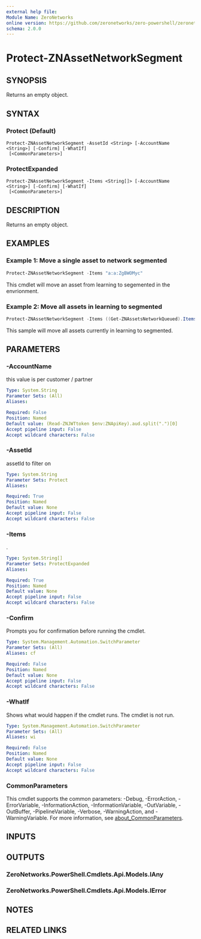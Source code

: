 ```yaml
---
external help file:
Module Name: ZeroNetworks
online version: https://github.com/zeronetworks/zero-powershell/zeronetworks/protect-znassetnetworksegment
schema: 2.0.0
---
```


# Protect-ZNAssetNetworkSegment

## SYNOPSIS
Returns an empty object.

## SYNTAX

### Protect (Default)
```
Protect-ZNAssetNetworkSegment -AssetId <String> [-AccountName <String>] [-Confirm] [-WhatIf]
 [<CommonParameters>]
```

### ProtectExpanded
```
Protect-ZNAssetNetworkSegment -Items <String[]> [-AccountName <String>] [-Confirm] [-WhatIf]
 [<CommonParameters>]
```

## DESCRIPTION
Returns an empty object.

## EXAMPLES

### Example 1: Move a single asset to network segmented
```powershell
Protect-ZNAssetNetworkSegment -Items "a:a:ZgBWOMyc"
```

This cmdlet will move an asset from learning to segemented in the envrionment.

### Example 2: Move all assets in learning to segmented
```powershell
Protect-ZNAssetNetworkSegment -Items ((Get-ZNAssetsNetworkQueued).Items.Id)
```

This sample will move all assets currently in learning to segmented.

## PARAMETERS

### -AccountName
this value is per customer / partner

```yaml
Type: System.String
Parameter Sets: (All)
Aliases:

Required: False
Position: Named
Default value: (Read-ZNJWTtoken $env:ZNApiKey).aud.split(".")[0]
Accept pipeline input: False
Accept wildcard characters: False
```

### -AssetId
assetId to filter on

```yaml
Type: System.String
Parameter Sets: Protect
Aliases:

Required: True
Position: Named
Default value: None
Accept pipeline input: False
Accept wildcard characters: False
```

### -Items
.

```yaml
Type: System.String[]
Parameter Sets: ProtectExpanded
Aliases:

Required: True
Position: Named
Default value: None
Accept pipeline input: False
Accept wildcard characters: False
```

### -Confirm
Prompts you for confirmation before running the cmdlet.

```yaml
Type: System.Management.Automation.SwitchParameter
Parameter Sets: (All)
Aliases: cf

Required: False
Position: Named
Default value: None
Accept pipeline input: False
Accept wildcard characters: False
```

### -WhatIf
Shows what would happen if the cmdlet runs.
The cmdlet is not run.

```yaml
Type: System.Management.Automation.SwitchParameter
Parameter Sets: (All)
Aliases: wi

Required: False
Position: Named
Default value: None
Accept pipeline input: False
Accept wildcard characters: False
```

### CommonParameters
This cmdlet supports the common parameters: -Debug, -ErrorAction, -ErrorVariable, -InformationAction, -InformationVariable, -OutVariable, -OutBuffer, -PipelineVariable, -Verbose, -WarningAction, and -WarningVariable. For more information, see [about_CommonParameters](http://go.microsoft.com/fwlink/?LinkID=113216).

## INPUTS

## OUTPUTS

### ZeroNetworks.PowerShell.Cmdlets.Api.Models.IAny

### ZeroNetworks.PowerShell.Cmdlets.Api.Models.IError

## NOTES

## RELATED LINKS

